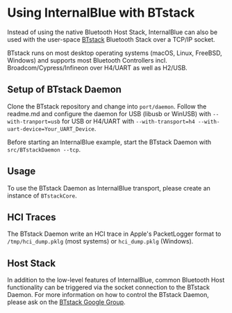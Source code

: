 Using InternalBlue with BTstack
===============================

Instead of using the native Bluetooth Host Stack, InternalBlue can also be used with
the user-space [BTstack](https://bluekitchen.github.com/btstack) Bluetooth Stack
over a TCP/IP socket.

BTstack runs on most desktop operating systems (macOS, Linux, FreeBSD, Windows) and
supports most Bluetooth Controllers incl. Broadcom/Cypress/Infineon over H4/UART as
well as H2/USB.

Setup of BTstack Daemon
-----------------------

Clone the BTstack repository and change into `port/daemon`. Follow the readme.md and
configure the daemon for USB (libusb or WinUSB) with `--with-tranport=usb` for USB
or H4/UART with `--with-transport=h4 --with-uart-device=Your_UART_Device`.

Before starting an InternalBlue example, start the BTstack Daemon with `src/BTstackDaemon --tcp`.

Usage
-----

To use the BTstack Daemon as InternalBlue transport, please create an instance of `BTstackCore`.

HCI Traces
----------
The BTstack Daemon write an HCI trace in Apple's PacketLogger format to `/tmp/hci_dump.pklg` 
(most systems) or `hci_dump.pklg` (Windows). 

Host Stack
----------

In addition to the low-level features of InternalBlue, common Bluetooth Host functionality
can be triggered via the socket connection to the BTstack Daemon. 
For more information on how to control the BTstack Daemon, please ask on the
[BTstack Google Group](https://groups.google.com/group/btstack-dev).

